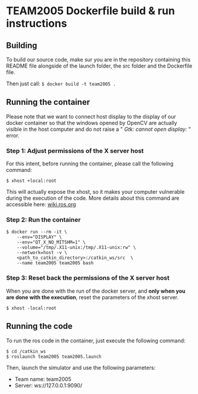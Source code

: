 # TEAM2005 Dockerfile build & run instructions

## Building

To build our source code, make sur you are in the repository containing this README file alongside of the launch folder, the src folder and the Dockerfile file.

Then just call:
```$ docker build -t team2005 .```

## Running the container

Please note that we want to connect host display to the display of our docker container so that the windows opened by OpenCV are actually visible in the host computer and do not raise a " *Gtk: cannot open display:* " error.

### Step 1: Adjust permissions of the X server host

For this intent, before running the container, please call the following command:

```$ xhost +local:root ```

This will actually expose the xhost, so it makes your computer vulnerable during the execution of the code. More details about this command are accessible here: 
[wiki.ros.org](wiki.ros.org/docker/Tutorials/GUI)
### Step 2: Run the container
```
$ docker run --rm -it \
    --env="DISPLAY" \
    --env="QT_X_NO_MITSHM=1" \
    --volume="/tmp/.X11-unix:/tmp/.X11-unix:rw" \
    --network=host -v \ 
    <path_to_catkin_directory>:/catkin_ws/src  \
    --name team2005 team2005 bash
```


### Step 3: Reset back the permissions of the X server host

When you are done with the run of the docker server, and **only when you are done with the execution**, reset the parameters of the xhost server.

```$ xhost -local:root ```

## Running the code

To run the ros code in the container, just execute the following command:

```
$ cd /catkin_ws
$ roslaunch team2005 team2005.launch
```

Then, launch the simulator and use the following parameters:
   - Team name: team2005
   - Server: ws://127.0.0.1:9090/

